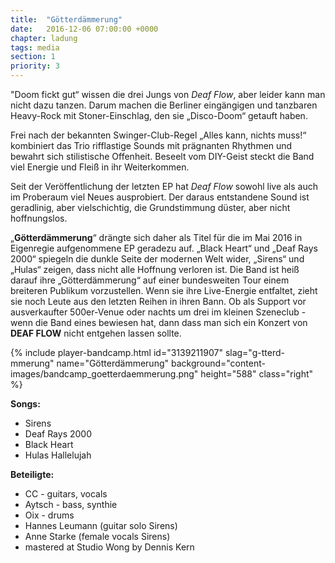 ```yaml
---
title:  "Götterdämmerung"
date:   2016-12-06 07:00:00 +0000
chapter: ladung
tags: media
section: 1
priority: 3
---
```


"Doom fickt gut“ wissen die drei Jungs von _Deaf Flow_, aber leider kann man nicht dazu tanzen. Darum machen die Berliner eingängigen und tanzbaren Heavy-Rock mit Stoner-Einschlag, den sie „Disco-Doom“ getauft haben.

Frei nach der bekannten Swinger-Club-Regel „Alles kann, nichts muss!“ kombiniert das Trio rifflastige Sounds mit prägnanten Rhythmen und bewahrt sich stilistische Offenheit. Beseelt vom DIY-Geist steckt die Band viel Energie und Fleiß in ihr Weiterkommen.

Seit der Veröffentlichung der letzten EP hat _Deaf Flow_ sowohl live als auch im Proberaum viel Neues ausprobiert. Der daraus entstandene Sound ist geradlinig, aber vielschichtig, die Grundstimmung düster, aber nicht hoffnungslos.

„**Götterdämmerung**“ drängte sich daher als Titel für die im Mai 2016 in Eigenregie aufgenommene EP geradezu auf. „Black Heart“ und „Deaf Rays 2000“ spiegeln die dunkle Seite der modernen Welt wider, „Sirens“ und „Hulas“ zeigen, dass nicht alle Hoffnung verloren ist. Die Band ist heiß darauf ihre „Götterdämmerung“ auf einer bundesweiten Tour einem breiteren Publikum vorzustellen. Wenn sie ihre Live-Energie entfaltet, zieht sie noch Leute aus den letzten Reihen in ihren Bann. Ob als Support vor ausverkaufter 500er-Venue oder nachts um drei im kleinen Szeneclub - wenn die Band eines bewiesen hat, dann dass man sich ein Konzert von **DEAF FLOW** nicht entgehen lassen sollte.

{% include player-bandcamp.html
  id="3139211907"
  slag="g-tterd-mmerung"
  name="Götterdämmerung"
  background="content-images/bandcamp_goetterdaemmerung.png"
  height="588"
  class="right" %}

**Songs:**
* Sirens
* Deaf Rays 2000
* Black Heart
* Hulas Hallelujah

**Beteiligte:**
* CC - guitars, vocals
* Aytsch - bass, synthie
* Oix - drums
* Hannes Leumann (guitar solo Sirens)
* Anne Starke (female vocals Sirens)
* mastered at Studio Wong by Dennis Kern
